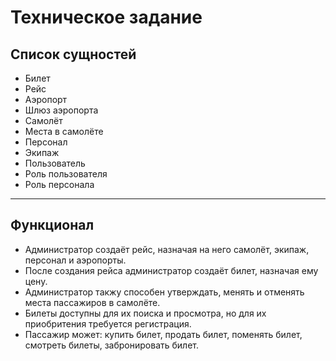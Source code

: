 # Техническое задание

## Список сущностей

- Билет
- Рейс
- Аэропорт
- Шлюз аэропорта
- Самолёт
- Места в самолёте
- Персонал
- Экипаж
- Пользователь
- Роль пользователя
- Роль персонала
___

## Функционал 

- Администратор создаёт рейс, назначая на него самолёт, экипаж, персонал и аэропорты.
- После создания рейса администратор создаёт билет, назначая ему цену.
- Администратор такжу способен утверждать, менять и отменять места пассажиров в самолёте.
- Билеты доступны для их поиска и просмотра, но для их приобритения требуется регистрация.
- Пассажир может: купить билет, продать билет, поменять билет, смотреть билеты, забронировать билет.